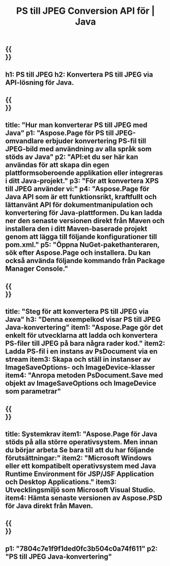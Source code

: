 ﻿---
translation: true
template: /_templates/_conversion-child-java.md
title: PS till JPEG Conversion API för | Java
url: /java/conversion/ps-to-jpeg/
description: Exempel på Java-konverteringskod för PS-format till JPEG-fil. Använd den här exempelkoden för att konvertera PS till JPEG inom alla Java-baserade webb- eller skrivbordsapplikationer.
informat: PS
outformat: JPEG
otherformats: XPS EPS
---

{{<section banner>}}
---
h1: PS till JPEG
h2: Konvertera PS till JPEG via API-lösning för Java.
---

{{<section overview>}}
---
title: "Hur man konverterar PS till JPEG med Java"
p1: "Aspose.Page för PS till JPEG-omvandlare erbjuder konvertering PS-fil till JPEG-bild med användning av alla språk som stöds av Java"
p2: "API:et du ser här kan användas för att skapa din egen plattformsoberoende applikation eller integreras i ditt Java-projekt."
p3: "För att konvertera XPS till JPEG använder vi:"
p4: "Aspose.Page för Java API som är ett funktionsrikt, kraftfullt och lättanvänt API för dokumentmanipulation och konvertering för Java-plattformen. Du kan ladda ner den senaste versionen direkt från Maven och installera den i ditt Maven-baserade projekt genom att lägga till följande konfigurationer till pom.xml."
p5: "Öppna NuGet-pakethanteraren, sök efter Aspose.Page och installera. Du kan också använda följande kommando från Package Manager Console."
---

{{<section feature1>}}
---
title: "Steg för att konvertera PS till JPEG via Java"
h3: "Denna exempelkod visar PS till JPEG Java-konvertering"
item1: "Aspose.Page gör det enkelt för utvecklarna att ladda och konvertera PS-filer till JPEG på bara några rader kod."
item2: Ladda PS-fil i en instans av PsDocument via en stream
item3: Skapa och ställ in instanser av ImageSaveOptions- och ImageDevice-klasser
item4: "Anropa metoden PsDocument.Save med objekt av ImageSaveOptions och ImageDevice som parametrar"
---

{{<section feature2>}}
---
title: Systemkrav
item1: "Aspose.Page för Java stöds på alla större operativsystem. Men innan du börjar arbeta Se bara till att du har följande förutsättningar:"
item2: "Microsoft Windows eller ett kompatibelt operativsystem med Java Runtime Environment för JSP/JSF Application och Desktop Applications."
item3: Utvecklingsmiljö som Microsoft Visual Studio.
item4: Hämta senaste versionen av Aspose.PSD för Java direkt från Maven.
---

{{<section gist>}}
---
p1: "7804c7e1f9f1ded0fc3b504c0a74f611"
p2: "PS till JPEG Java-konvertering"
---
